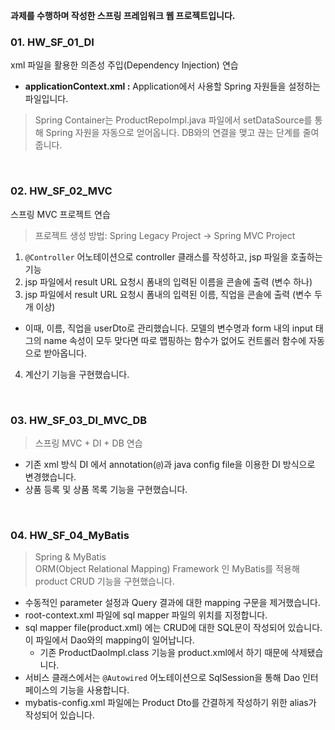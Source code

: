 <b>과제를 수행하며 작성한 스프링 프레임워크 웹 프로젝트입니다.</b>

### 01. HW_SF_01_DI
xml 파일을 활용한 의존성 주입(Dependency Injection) 연습 <br>
* <b>applicationContext.xml :</b> Application에서 사용할 Spring 자원들을 설정하는 파일입니다.
> Spring Container는 ProductRepoImpl.java 파일에서 setDataSource를 통해 Spring 자원을 자동으로 얻어옵니다.
> DB와의 연결을 맺고 끊는 단계를 줄여줍니다. <br>
<br>

### 02. HW_SF_02_MVC
스프링 MVC 프로젝트 연습 <br>
> 프로젝트 생성 방법:  Spring Legacy Project -> Spring MVC Project <br>
1. `@Controller` 어노테이션으로 controller 클래스를 작성하고, jsp 파일을 호출하는 기능
2. jsp 파일에서 result URL 요청시 폼내의 입력된 이름을 콘솔에 출력 (변수 하나)
3. jsp 파일에서 result URL 요청시 폼내의 입력된 이름, 직업을 콘솔에 출력 (변수 두개 이상)<br>
* 이때, 이름, 직업을 userDto로 관리했습니다. 모델의 변수명과 form 내의 input 태그의 name 속성이 모두 맞다면 따로 맵핑하는 함수가 없어도 컨트롤러 함수에 자동으로 받아옵니다. <br>
4. 계산기 기능을 구현했습니다. 
<br>

### 03. HW_SF_03_DI_MVC_DB
> 스프링 MVC + DI + DB 연습 <br>
* 기존 xml 방식 DI 에서 annotation(`@`)과 java config file을 이용한 DI 방식으로 변경했습니다.<br>
* 상품 등록 및 상품 목록 기능을 구현했습니다.<br>
<br>

### 04. HW_SF_04_MyBatis
> Spring & MyBatis <br>
ORM(Object Relational Mapping) Framework 인 MyBatis를 적용해 product CRUD 기능을 구현했습니다. <br>
* 수동적인 parameter 설정과 Query 결과에 대한 mapping 구문을 제거했습니다.
* root-context.xml 파일에 sql mapper 파일의 위치를 지정합니다.
* sql mapper file(product.xml) 에는 CRUD에 대한 SQL문이 작성되어 있습니다. 이 파일에서 Dao와의 mapping이 일어납니다.
   * 기존 ProductDaoImpl.class 기능을 product.xml에서 하기 때문에 삭제됐습니다.  
* 서비스 클래스에서는 `@Autowired` 어노테이션으로 SqlSession을 통해 Dao 인터페이스의 기능을 사용합니다.
* mybatis-config.xml 파일에는 Product Dto를 간결하게 작성하기 위한 alias가 작성되어 있습니다.
